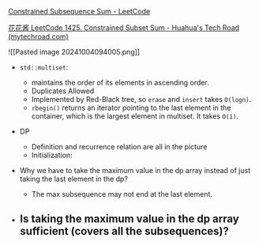 [Constrained Subsequence Sum - LeetCode](https://leetcode.com/problems/constrained-subsequence-sum/description/)

[花花酱 LeetCode 1425. Constrained Subset Sum - Huahua's Tech Road (mytechroad.com)](https://zxi.mytechroad.com/blog/dynamic-programming/leetcode-1425-constrained-subset-sum/)

![[Pasted image 20241004094005.png]]

- `std::multiset`: 
	- maintains the order of its elements in ascending order. 
	- Duplicates Allowed
	- Implemented by Red-Black tree, so `erase` and `insert` takes `O(logn)`. 
	- `rbegin()` returns an iterator pointing to the last element in the container, which is the largest element in multiset. It takes `O(1)`. 

- DP
	- Definition and recurrence relation are all in the picture
	- Initialization: 
- Why we have to take the maximum value in the dp array instead of just taking the last element in the dp? 
	- The max subsequence may not end at the last element.
- Is taking the maximum value in the dp array sufficient (covers all the subsequences)?
	- 